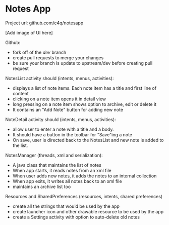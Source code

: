 
Notes App
=========

Project url: github.com/c4q/notesapp

[Add image of UI here]

Github:
- fork off of the *dev* branch
- create pull requests to merge your changes
- be sure your branch is update to upstream/dev before creating pull request

NotesList activity should (intents, menus, activities):
- displays a list of note items. Each note item has a title and first line of content
- clicking on a note item opens it in detail view
- long pressing on a note item shows option to archive, edit or delete it
- It contains an "Add Note" button for adding new note

NoteDetail activity should (intents, menus, activities):
- allow user to enter a note with a title and a body. 
- It should have a button in the toolbar for "Save"ing a note
- On save, user is directed back to the NotesList and new note is added to the list.

NotesManager (threads, xml and serialization):
- A java class that maintains the list of notes
- When app starts, it reads notes from an xml file
- When user adds new notes, it adds the notes to an internal collection
- When app exits, it writes all notes back to an xml file
- maintains an archive list too

Resources and SharedPreferences (resources, intents, shared preferences)
- create all the strings that would be used by the app
- create launcher icon and other drawable resource to be used by the app
- create a Settings activity with option to auto-delete old notes
